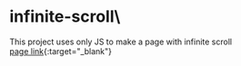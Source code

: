 # infinite-scroll\
This project uses only JS to make a page with infinite scroll\
[page link]([url](https://lucaslima7027.github.io/infinite-scroll/)https://lucaslima7027.github.io/infinite-scroll/){:target="_blank"}
